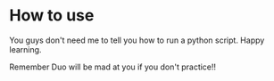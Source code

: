 # How to use
You guys don't need me to tell you how to run a python script. Happy learning. 

Remember Duo will be mad at you if you don't practice!!